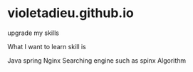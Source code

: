 # violetadieu.github.io
upgrade my skills

What I want to learn skill is

Java spring
Nginx
Searching engine such as spinx
Algorithm

